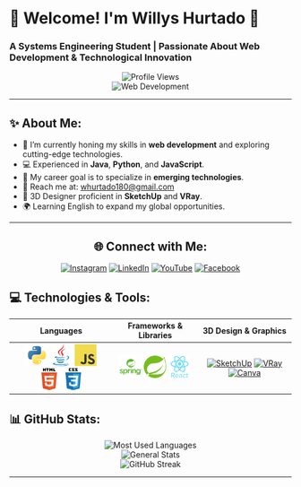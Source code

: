 # 🌟 Welcome! I'm Willys Hurtado 👋  

### A Systems Engineering Student | Passionate About Web Development & Technological Innovation  

<div align="center">
  <img src="https://komarev.com/ghpvc/?username=sirwillys06&label=Profile%20Views&color=0e75b6&style=flat" alt="Profile Views" />
</div>

<div align="center">
  <img src="https://media0.giphy.com/media/v1.Y2lkPTc5MGI3NjExZGFwc3YyZmk5NDBmbHg3ZjF4MTN6aXI0cW1uaWtkdWZtZDZlYjV0cSZlcD12MV9pbnRlcm5hbF9naWZfYnlfaWQmY3Q9Zw/bGgsc5mWoryfgKBx1u/giphy.webp" alt="Web Development" width="400" height="300" />
</div>

---

## ✨ About Me:

- 📖 I’m currently honing my skills in **web development** and exploring cutting-edge technologies.
- 💻 Experienced in **Java**, **Python**, and **JavaScript**.
- 🎯 My career goal is to specialize in **emerging technologies**.
- 📧 Reach me at: [whurtado180@gmail.com](mailto:whurtado180@gmail.com)
- 🎨 3D Designer proficient in **SketchUp** and **VRay**.
- 🌍 Learning English to expand my global opportunities.

---

<div align="center">

## 🌐 Connect with Me:

<a href="https://www.instagram.com" target="_blank"><img src="https://cdn-icons-png.flaticon.com/128/1384/1384063.png" alt="Instagram" width="40" /></a>
<a href="https://www.linkedin.com" target="_blank"><img src="https://raw.githubusercontent.com/maurodesouza/profile-readme-generator/master/src/assets/icons/social/linkedin/default.svg" alt="LinkedIn" width="40" /></a>
<a href="https://www.youtube.com" target="_blank"><img src="https://raw.githubusercontent.com/maurodesouza/profile-readme-generator/master/src/assets/icons/social/youtube/default.svg" alt="YouTube" width="40" /></a>
<a href="https://www.facebook.com" target="_blank"><img src="https://raw.githubusercontent.com/maurodesouza/profile-readme-generator/master/src/assets/icons/social/facebook/default.svg" alt="Facebook" width="40" /></a>

</div>

## 💻 Technologies & Tools:

| **Languages** | **Frameworks & Libraries** | **3D Design & Graphics** |
|:-:|:-:|:-:|
|<a href="https://www.python.org/" target="_blank"><img src="https://raw.githubusercontent.com/devicons/devicon/master/icons/python/python-original.svg" alt="Python" width="40" /></a> <a href="https://www.java.com/" target="_blank"><img src="https://raw.githubusercontent.com/devicons/devicon/master/icons/java/java-original.svg" alt="Java" width="40" /></a> <a href="https://developer.mozilla.org/en-US/docs/Web/JavaScript" target="_blank"><img src="https://raw.githubusercontent.com/devicons/devicon/master/icons/javascript/javascript-original.svg" alt="JavaScript" width="40" /></a> <a href="https://www.w3.org/html/" target="_blank"><img src="https://raw.githubusercontent.com/devicons/devicon/master/icons/html5/html5-original-wordmark.svg" alt="HTML5" width="40" /></a> <a href="https://developer.mozilla.org/en-US/docs/Web/CSS" target="_blank"><img src="https://raw.githubusercontent.com/devicons/devicon/master/icons/css3/css3-original-wordmark.svg" alt="CSS3" width="40" /></a>|<a href="https://spring.io/projects/spring-boot" target="_blank"><img src="https://raw.githubusercontent.com/devicons/devicon/master/icons/spring/spring-original-wordmark.svg" alt="Spring Boot" width="40" /></a> <a href="https://spring.io/projects/spring-security" target="_blank"><img src="https://raw.githubusercontent.com/devicons/devicon/master/icons/spring/spring-original.svg" alt="Spring Security" width="40" /></a> <a href="https://react.dev/" target="_blank"><img src="https://raw.githubusercontent.com/devicons/devicon/master/icons/react/react-original-wordmark.svg" alt="React" width="40" /></a>|<a href="https://www.sketchup.com/" target="_blank"><img src="https://upload.wikimedia.org/wikipedia/commons/9/96/SketchUp_Logo.svg" alt="SketchUp" width="40" /></a> <a href="https://www.chaos.com/vray" target="_blank"><img src="https://upload.wikimedia.org/wikipedia/commons/7/79/V-ray_logo.png" alt="VRay" width="40" /></a> <a href="https://www.canva.com/" target="_blank"><img src="https://upload.wikimedia.org/wikipedia/commons/thumb/0/08/Canva_logo.svg/512px-Canva_logo.svg.png" alt="Canva" width="40" /></a>|

## 📊 GitHub Stats:

<div align="center">
  <img src="https://github-readme-stats.vercel.app/api/top-langs?username=sirwillys06&show_icons=true&locale=en&bg_color=0d1117&text_color=ffffff&layout=compact" alt="Most Used Languages" />
</div>

<div align="center">
  <img src="https://github-readme-stats.vercel.app/api?username=sirwillys06&show_icons=true&locale=en&bg_color=0d1117&text_color=ffffff" alt="General Stats" />
</div>

<div align="center">
  <img src="https://github-readme-streak-stats.herokuapp.com/?user=sirwillys06&theme=dark&background=0d1117" alt="GitHub Streak" />
</div>

---

